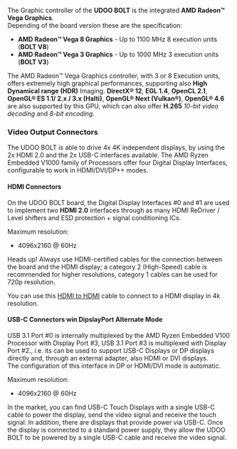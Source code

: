 The Graphic controller of the **UDOO BOLT** is the integrated **AMD Radeon&trade; Vega Graphics**.  
Depending of the board version these are the specification:

* **AMD Radeon™ Vega 8 Graphics** - Up to 1100 MHz 8 execution units (**BOLT V8**)
* **AMD Radeon™ Vega 3 Graphics** - Up to 1000 MHz 3 execution units (**BOLT V3**)


The AMD Radeon&trade; Vega Graphics controller, with 3 or 8 Execution units, offers extremely high graphical performances, supporting also **High Dynamical range (HDR)** Imaging. **DirectX® 12**, **EGL 1.4**, **OpenCL 2.1**, **OpenGL® ES 1.1/ 2.x / 3.x (Halti)**, **OpenGL® Next (Vulkan®)**, **OpenGL® 4.6** are also supported by this GPU, which can also offer **H.265** *10-bit video decoding* and *8-bit encoding*.


### Video Output Connectors

The UDOO BOLT is able to drive 4x 4K independent displays, by using the 2x HDMI 2.0 and the 2x USB-C interfaces available.
The AMD Ryzen Embedded V1000 family of Processors offer four Digital Display Interfaces, configurable to work in HDMI/DVI/DP++ modes.

#### HDMI Connectors

On the UDOO BOLT board, the Digital Display Interfaces #0 and #1 are used to implement two **HDMI 2.0** interfaces through as many HDMI ReDriver / Level shifters and ESD protection + signal conditioning ICs.

Maximum resolution:
* 4096x2160 @ 60Hz

<span class="label label-warning">Heads up!</span>  Always use HDMI-certified cables for the connection between the board and the HDMI display; a category 2 (High-Speed) cable is recommended for higher resolutions, category 1 cables can be used for 720p resolution.

You can use this [HDMI to HDMI](http://shop.udoo.org/cable-hdmi-to-hdmi.html) cable to connect to a HDMI display in 4k resolution.

#### USB-C Connectors win DipslayPort Alternate Mode

USB 3.1 Port #0 is internally multiplexed by the AMD Ryzen Embedded V100 Processor with Display Port #3, USB 3.1 Port #3 is multiplexed with Display Port #2., i.e. its can be used to support USB-C Displays or DP displays directly and, through an external adapter, also HDMI or DVI displays.  
The configuration of this interface in DP or HDMI/DVI mode is automatic.

Maximum resolution:
* 4096x2160 @ 60Hz

In the market, you can find USB-C Touch Displays with a single USB-C cable to power the display, send the video signal and receive the touch signal.
In addition, there are displays that provide power via USB-C. Once the display is connected to a standard power supply, they allow the UDOO BOLT to be powered by a single USB-C cable and receive the video signal.
